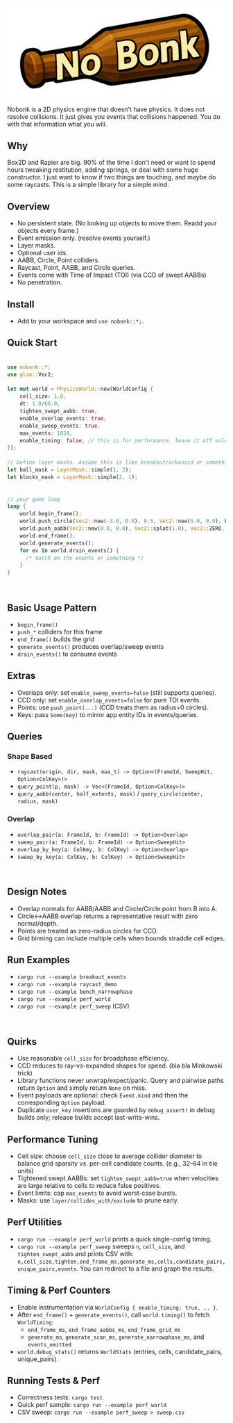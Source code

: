 <p align="center">
  <img src="assets/no_bonk_logo.png" alt="nobonk logo" width="800" />
</p>

Nobonk is a 2D physics engine that doesn't have physics. It does not resolve collisions. It just gives you events that collisions happened.
You do with that information what you will.

## Why

Box2D and Rapier are big. 90% of the time I don't need or want to spend hours tweaking restitution, adding springs, or deal with some huge constructor. I just want to know if two things are touching, and maybe do some raycasts. This is a simple library for a simple mind.

## Overview

- No persistent state. (No looking up objects to move them. Readd your objects every frame.)
- Event emission only. (resolve events yourself.)
- Layer masks.
- Optional user ids.
- AABB, Circle, Point colliders.
- Raycast, Point, AABB, and Circle queries.
- Events come with Time of Impact (TOI) (via CCD of swept AABBs)
- No penetration.

## Install

- Add to your workspace and `use nobonk::*;`.

## Quick Start

```rust

use nobonk::*;
use glam::Vec2;

let mut world = PhysicsWorld::new(WorldConfig {
    cell_size: 1.0,
    dt: 1.0/60.0,
    tighten_swept_aabb: true,
    enable_overlap_events: true,
    enable_sweep_events: true,
    max_events: 1024,
    enable_timing: false, // this is for performance. leave it off unless ur trying to figure out the cell size or something.
});

// Define layer masks. Assume this is like breakout/arkanoid or something.
let ball_mask = LayerMask::simple(1, 2);
let blocks_mask = LayerMask::simple(2, 1);


// your game loop
loop {
    world.begin_frame();
    world.push_circle(Vec2::new(-3.0, 0.0), 0.5, Vec2::new(5.0, 0.0), ball_mask, Some(1));
    world.push_aabb(Vec2::new(0.0, 0.0), Vec2::splat(1.0), Vec2::ZERO, blocks_mask, Some(2));
    world.end_frame();
    world.generate_events();
    for ev in world.drain_events() { 
      /* match on the events or something */ 
    }
}

```

<br>

## Basic Usage Pattern

- `begin_frame()`
- `push_*` colliders for this frame
- `end_frame()` builds the grid
- `generate_events()` produces overlap/sweep events
- `drain_events()` to consume events

## Extras

- Overlaps only: set `enable_sweep_events=false` (still supports queries).
- CCD only: set `enable_overlap_events=false` for pure TOI events.
- Points: use `push_point(...)` (CCD treats them as radius=0 circles).
- Keys: pass `Some(key)` to mirror app entity IDs in events/queries.

## Queries

### Shape Based

- `raycast(origin, dir, mask, max_t) -> Option<(FrameId, SweepHit, Option<ColKey>)>`
- `query_point(p, mask) -> Vec<(FrameId, Option<ColKey>)>`
- `query_aabb(center, half_extents, mask)` / `query_circle(center, radius, mask)`

### Overlap

- `overlap_pair(a: FrameId, b: FrameId) -> Option<Overlap>`
- `sweep_pair(a: FrameId, b: FrameId) -> Option<SweepHit>`
- `overlap_by_key(a: ColKey, b: ColKey) -> Option<Overlap>`
- `sweep_by_key(a: ColKey, b: ColKey) -> Option<SweepHit>`

<br>

## Design Notes

- Overlap normals for AABB/AABB and Circle/Circle point from B into A.
- Circle↔AABB overlap returns a representative result with zero normal/depth.
- Points are treated as zero-radius circles for CCD.
- Grid binning can include multiple cells when bounds straddle cell edges.

## Run Examples

- `cargo run --example breakout_events`
- `cargo run --example raycast_demo`
- `cargo run --example bench_narrowphase`
- `cargo run --example perf_world`
- `cargo run --example perf_sweep` (CSV)

<br>

## Quirks

- Use reasonable `cell_size`  for broadphase efficiency.
- CCD reduces to ray-vs-expanded shapes for speed. (bla bla Minkowski trick)
- Library functions never unwrap/expect/panic. Query and pairwise paths return `Option` and simply return `None` on miss.
- Event payloads are optional: check `Event.kind` and then the corresponding `Option` payload.
- Duplicate `user_key` insertions are guarded by `debug_assert!` in debug builds only; release builds accept last-write-wins.

## Performance Tuning

- Cell size: choose `cell_size` close to average collider diameter to balance grid sparsity vs. per-cell candidate counts. (e.g., 32–64 in tile units)
- Tightened swept AABBs: set `tighten_swept_aabb=true` when velocities are large relative to cells to reduce false positives.
- Event limits: cap `max_events` to avoid worst-case bursts.
- Masks: use `layer/collides_with/exclude` to prune early.

## Perf Utilities

- `cargo run --example perf_world` prints a quick single-config timing.
- `cargo run --example perf_sweep` sweeps `n`, `cell_size`, and `tighten_swept_aabb` and prints CSV with:
  `n,cell_size,tighten,end_frame_ms,generate_ms,cells,candidate_pairs,unique_pairs,events`.
  You can redirect to a file and graph the results.

## Timing & Perf Counters

- Enable instrumentation via `WorldConfig { enable_timing: true, .. }`.
- After `end_frame()` + `generate_events()`, call `world.timing()` to fetch `WorldTiming`:
  - `end_frame_ms`, `end_frame_aabbs_ms`, `end_frame_grid_ms`
  - `generate_ms`, `generate_scan_ms`, `generate_narrowphase_ms`, and `events_emitted`
- `world.debug_stats()` returns `WorldStats` (entries, cells, candidate_pairs, unique_pairs).

## Running Tests & Perf

- Correctness tests: `cargo test`
- Quick perf sample: `cargo run --example perf_world`
- CSV sweep: `cargo run --example perf_sweep > sweep.csv`
